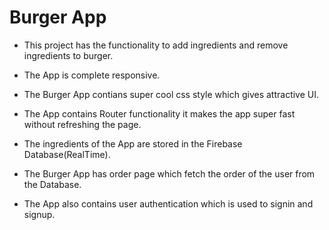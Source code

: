 # Burger App

* This project has the functionality to add ingredients and remove ingredients to burger.

* The App is complete responsive.

* The Burger App contians super cool css style which gives attractive UI.

* The App contains Router functionality it makes the app super fast without refreshing the page.

* The ingredients of the App are stored in the Firebase Database(RealTime).

* The Burger App has order page which fetch the order of the user from the Database.

* The App also contains user authentication which is used to signin and signup.

